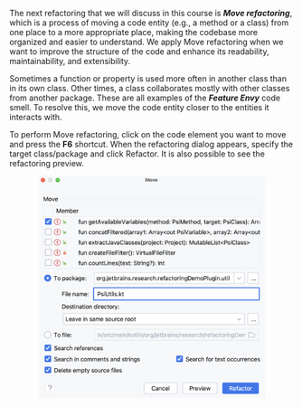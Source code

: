 The next refactoring that we will discuss in this course is **_Move refactoring_**, which is a process of moving a code
entity (e.g., a method or a class) from one place to a more appropriate place, making the codebase more organized and
easier to understand. We apply Move refactoring when we want to improve the structure of the code and enhance its
readability, maintainability, and extensibility.

Sometimes a function or property is used more often in another class than in its own class. Other times, a class
collaborates mostly with other classes from another package. These are all examples of the **_Feature Envy_** code smell. To
resolve this, we move the code entity closer to the entities it interacts with.

To perform Move refactoring, click on the code element you want to move and press the **F6** shortcut. When the refactoring
dialog appears, specify the target class/package and click Refactor. It is also possible to see the refactoring preview.

<p align="center">
    <img src="../../../util/src/main/resources/images/move_function_refactoring.png" alt="Move Dialog" width="400"/>
</p>
